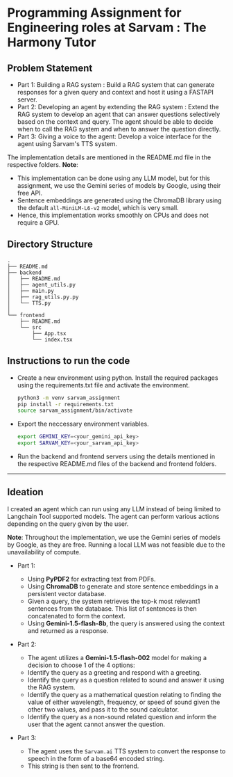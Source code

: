 # Programming Assignment for Engineering roles at Sarvam : The Harmony Tutor
## Problem Statement
- Part 1: Building a RAG system : Build a RAG system that can generate responses for a given query and context and host it using a FASTAPI server.
- Part 2: Developing an agent by extending the RAG system : Extend the RAG system to develop an agent that can answer questions selectively based on the context and query. The agent should be able to decide when to call the RAG system and when to answer the question directly.
- Part 3: Giving a voice to the agent: Develop a voice interface for the agent using Sarvam's TTS system.

The implementation details are mentioned in the README.md file in the respective folders.
**Note**: 

- This implementation can be done using any LLM model, but for this assignment, we use the Gemini series of models by Google, using their free API.
- Sentence embeddings are generated using the ChromaDB library using the default `all-MiniLM-L6-v2` model, which is very small.
- Hence, this implementation works smoothly on CPUs and does not require a GPU.

## Directory Structure
```
.
├── README.md
├── backend
│   ├── README.md
│   ├── agent_utils.py
│   ├── main.py
│   ├── rag_utils.py.py
│   └── TTS.py
│
└── frontend
    ├── README.md
    └── src
        ├── App.tsx
        └── index.tsx 
```

## Instructions to run the code
- Create a new environment using python. Install the required packages using the requirements.txt file and activate the environment.
    ```bash
    python3 -m venv sarvam_assignment
    pip install -r requirements.txt
    source sarvam_assignment/bin/activate
    ```

- Export the neccessary environment variables.
    ```bash
    export GEMINI_KEY=<your_gemini_api_key>
    export SARVAM_KEY=<your_sarvam_api_key>
    ```

- Run the backend and frontend servers using the details mentioned in the respective README.md files of the backend and frontend folders.

---


## Ideation
I created an agent which can run using any LLM instead of being limited to Langchain Tool supported models. The agent can perform various actions depending on the query given by the user.

**Note**: Throughout the implementation, we use the Gemini series of models by Google, as they are free. Running a local LLM was not feasible due to the unavailability of compute.

- Part 1: 
    * Using **PyPDF2** for extracting text from PDFs.
    * Using **ChromaDB** to generate and store sentence embeddings in a persistent vector database.
    * Given a query, the system retrieves the top-k most relevant1 sentences from the database. This list of sentences is then concatenated to form the context.
    * Using **Gemini-1.5-flash-8b**, the query is answered using the context and returned as a response.

- Part 2:
    * The agent utilizes a **Gemini-1.5-flash-002** model for making a decision to choose 1 of the 4 options:
    * Identify the query as a greeting and respond with a greeting.
    * Identify the query as a question related to sound and answer it using the RAG system.
    * Identify the query as a mathematical question relating to finding the value of either wavelength, frequency, or speed of sound given the other two values, and pass it to the sound calculator.
    * Identify the query as a non-sound related question and inform the user that the agent cannot answer the question.

- Part 3:
    * The agent uses the `Sarvam.ai` TTS system to convert the response to speech in the form of a base64 encoded string.
    * This string is then sent to the frontend.

